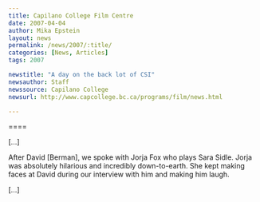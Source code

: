 ```yaml
---
title: Capilano College Film Centre 
date: 2007-04-04
author: Mika Epstein
layout: news
permalink: /news/2007/:title/
categories: [News, Articles]
tags: 2007

newstitle: "A day on the back lot of CSI"
newsauthor: Staff
newssource: Capilano College
newsurl: http://www.capcollege.bc.ca/programs/film/news.html

---
```

====

[...]

After David [Berman], we spoke with Jorja Fox who plays Sara Sidle. Jorja was absolutely hilarious and incredibly down-to-earth. She kept making faces at David during our interview with him and making him laugh.

[...]

